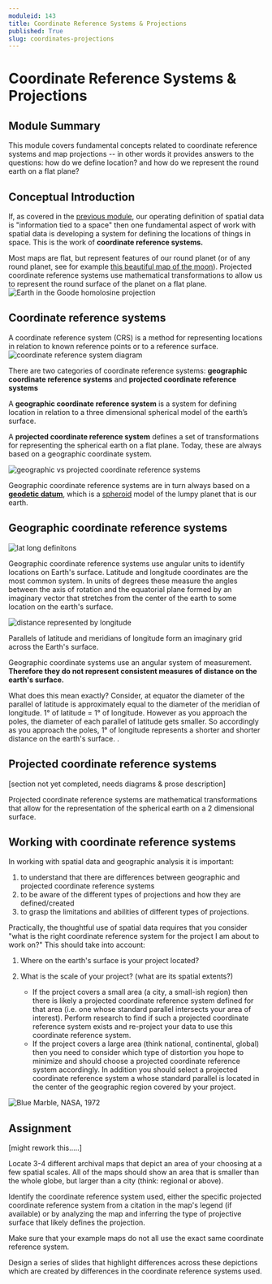 ```yaml
---
moduleid: 143
title: Coordinate Reference Systems & Projections
published: True
slug: coordinates-projections
---
```

# Coordinate Reference Systems & Projections

## Module Summary

This module covers fundamental concepts related to coordinate reference systems and map projections -- in other words it provides answers to the questions: how do we define location? and how do we represent the round earth on a flat plane?

## Conceptual Introduction

If, as covered in the [previous module](), our operating definition of spatial data is "information tied to a space" then one fundamental aspect of work with spatial data is developing a system for defining the locations of things in space. This is the work of **coordinate reference systems.**  

Most maps are flat, but represent features of our round planet (or of any round planet, see for example [this beautiful map of the moon](https://commons.wikimedia.org/wiki/File:Lunar_Earthside_Map_-_3rd_Edition_-_1976_-_NASA.jpg)). Projected coordinate reference systems use mathematical transformations to allow us to represent the round surface of the planet on a flat plane. 
![Earth in the Goode homolosine projection](images/Earth_2017_02_16_(32802878532).jpg#img-full)


## Coordinate reference systems

A coordinate reference system (CRS) is a method for representing locations in relation to known reference points or to a reference surface.  
![coordinate reference system diagram](images/crs_diagram.png#img-right)

There are two categories of coordinate reference systems: **geographic coordinate reference systems** and **projected coordinate reference systems**

A **geographic coordinate reference system** is a system for defining location in relation to a three dimensional spherical model of the earth’s surface.  

A **projected coordinate reference system** defines a set of transformations for representing the spherical earth on a flat plane. Today, these are always based on a geographic coordinate system.  

![geographic vs projected coordinate reference systems](images/geographic_projected_crs-02.png#img-full)

Geographic coordinate reference systems are in turn always based on a **[geodetic datum](https://en.wikipedia.org/wiki/Geodetic_datum)**, which is a [spheroid](https://en.wikipedia.org/wiki/Spheroid) model of the lumpy planet that is our earth.

## Geographic coordinate reference systems

![lat long definitons](images/globes_plane_rotation-latlng.png#img-full)

Geographic coordinate reference systems use angular units to identify locations on Earth's surface. Latitude and longitude coordinates are the most common system. In units of degrees these measure the angles between the axis of rotation and the equatorial plane formed by an imaginary vector that stretches from the center of the earth to some location on the earth's surface.  

![distance represented by longitude](images/distance-lng.png#img-right)

Parallels of latitude and meridians of longitude form an imaginary grid across the Earth's surface.  

Geographic coordinate systems use an angular system of measurement. **Therefore they do not represent consistent measures of distance on the earth's surface.**  

What does this mean exactly? Consider, at equator the diameter of the parallel of latitude is approximately equal to the diameter of the meridian of longitude. 1° of latitude = 1° of longitude. However as you approach the poles, the diameter of each parallel of latitude gets smaller. So accordingly as you approach the poles, 1° of longitude represents a shorter and shorter distance on the earth's surface. .

## Projected coordinate reference systems
[section not yet completed, needs diagrams & prose description]

Projected coordinate reference systems are mathematical transformations that allow for the representation of the spherical earth on a 2 dimensional surface.  


## Working with coordinate reference systems

In working with spatial data and geographic analysis it is important:

1. to understand that there are differences between geographic and projected coordinate reference systems
2. to be aware of the different types of projections and how they are defined/created
3. to grasp the limitations and abilities of different types of projections.  

Practically, the thoughtful use of spatial data requires that you consider "what is the right coordinate reference system for the project I am about to work on?" This should take into account:

1. Where on the earth's surface is your project located?

2. What is the scale of your project? (what are its spatial extents?)
    - If the project covers a small area (a city, a small-ish region) then there is likely a projected coordinate reference system defined for that area (i.e. one whose standard parallel intersects your area of interest). Perform research to find if such a projected coordinate reference system exists and re-project your data to use this coordinate reference system.
    - If the project covers a large area (think national, continental, global) then you need to consider which type of distortion you hope to minimize and should choose a projected coordinate reference system accordingly. In addition you should select a projected coordinate reference system a whose standard parallel is located in the center of the geographic region covered by your project.

![Blue Marble, NASA, 1972](images/135918main_bm1_high.jpg#img-full)

## Assignment
[might rework this.....]

Locate 3-4 different archival maps that depict an area of your choosing at a few spatial scales. All of the maps should show an area that is smaller than the whole globe, but larger than a city (think: regional or above).  

Identify the coordinate reference system used, either the specific projected coordinate reference system from a citation in the map's legend (if available) or by analyzing the map and inferring the type of projective surface that likely defines the projection.  

Make sure that your example maps do not all use the exact same coordinate reference system.  

Design a series of slides that highlight differences across these depictions which are created by differences in the coordinate reference systems used.  